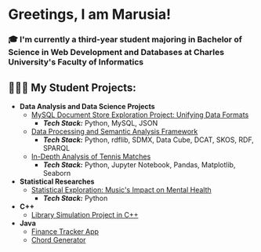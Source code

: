 <h1>Greetings, I am Marusia!</h1>
<h3> 🎓 I'm currently a third-year student majoring in Bachelor of Science in Web Development and Databases at Charles University's Faculty of Informatics </h3>
<h2>👩🏽‍💻 My Student Projects:</h2>

- <b>Data Analysis and Data Science Projects</b>
  - [MySQL Document Store Exploration Project: Unifying Data Formats](https://github.com/Marusia1812/modern_db_systems)
    - **_Tech Stack:_** Python, MySQL, JSON
  - [Data Processing and Semantic Analysis Framework](https://github.com/Marusia1812/intro_to_data_engeneering)
    - **_Tech Stack:_** Python, rdflib, SDMX, Data Cube, DCAT, SKOS, RDF, SPARQL
  - [In-Depth Analysis of Tennis Matches](https://github.com/Marusia1812/dataScience)
    - **_Tech Stack:_** Python, Jupyter Notebook, Pandas, Matplotlib, Seaborn
- <b>Statistical Researches</b>
  - [Statistical Exploration: Music's Impact on Mental Health](https://www.kaggle.com/code/mariachinkova/past1/notebook)
    - **_Tech Stack:_** Python
- <b>C++</b>
  - [Library Simulation Project in C++](https://github.com/Marusia1812/cpp)
- <b>Java</b>
  - [Finance Tracker App](https://github.com/Marusia1812/java/tree/main/finance_tracker_app)
  - [Chord Generator](https://github.com/Marusia1812/java/tree/main/chord_generator)


